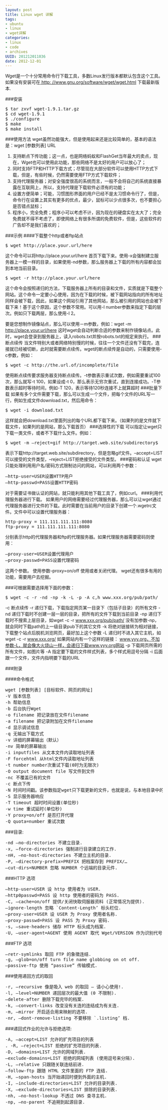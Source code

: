 ```yaml
--- 
layout: post
title: Linux wget 详解 
tags: 
- ubuntu
- linux
- wget详解
categories:
- linux
- code
- archives
UUID: 201212011036
date: 2012-12-01
---
```


Wget是一个十分常用命令行下载工具，多数Linux发行版本都默认包含这个工具。如果没有安装可在<a href="http: //www.gnu.org/software/wget/wget.html"> http: //www.gnu.org/software/wget/wget.html</a> 下载最新版本.

###安装
<pre id="bash">
$ tar zxvf wget-1.9.1.tar.gz 
$ cd wget-1.9.1 
$ ./configure 
$ make 
$ make install 
</pre>

###使用方法
wget虽然功能强大，但是使用起来还是比较简单的，基本的语法是：wget [参数列表] URL
<ol>
<li>支持断点下传功能；这一点，也是网络蚂蚁和FlashGet当年最大的卖点，现在，Wget也可以使用此功能，那些网络不是太好的用户可以放心了；</li>
<li>同时支持FTP和HTTP下载方式；尽管现在大部分软件可以使用HTTP方式下载，但是，有些时候，仍然需要使用FTP方式下载软件；</li>
<li>支持代理服务器；对安全强度很高的系统而言，一般不会将自己的系统直接暴露在互联网上，所以，支持代理是下载软件必须有的功能；</li>
<li>设置方便简单；可能，习惯图形界面的用户已经不是太习惯命令行了，但是，命令行在设置上其实有更多的优点，最少，鼠标可以少点很多次，也不要担心是否错点鼠标；</li>
<li>程序小，完全免费；程序小可以考虑不计，因为现在的硬盘实在太大了；完全免费就不得不考虑了，即使网络上有很多所谓的免费软件，但是，这些软件的广告却不是我们喜欢的；</li>
</ol>

###示例
####下载整个http或者ftp站点
<pre id="bash">
$ wget http://place.your.url/here
</pre>
这个命令可以将http://place.your.url/here 首页下载下来。使用-x会强制建立服务器上一模一样的目录，如果使用-nd参数，那么服务器上下载的所有内容都会加到本地当前目录。
<pre id="bash">
$ wget -r http://place.your.url/here
</pre>
这个命令会按照递归的方法，下载服务器上所有的目录和文件，实质就是下载整个网站。这个命令一定要小心使用，因为在下载的时候，被下载网站指向的所有地址 同样会被下载，因此，如果这个网站引用了其他网站，那么被引用的网站也会被下载下来！基于这个原因，这个参数不常用。可以用-l number参数来指定下载的层次。例如只下载两层，那么使用-l 2。

要是您想制作镜像站点，那么可以使用－m参数，例如：wget -m http://place.your.url/here
这时wget会自动判断合适的参数来制作镜像站点。此时，wget会登录到服务器上，读入robots.txt并按robots.txt的规定来执行。
###断点续传
当文件特别大或者网络特别慢的时候，往往一个文件还没有下载完，连接就已经被切断，此时就需要断点续传。wget的断点续传是自动的，只需要使用-c参数，例如：
<pre id="bash">
$ wget -c http://the.url.of/incomplete/file
</pre>
使用断点续传要求服务器支持断点续传。-t参数表示重试次数，例如需要重试100次，那么就写-t 100，如果设成-t 0，那么表示无穷次重试，直到连接成功。-T参数表示超时等待时间，例如-T 120，表示等待120秒连接不上就算超时
###批量下载
如果有多个文件需要下载，那么可以生成一个文件，把每个文件的URL写一行，例如生成文件download.txt，然后用命令：
<pre id="bash">
$ wget -i download.txt
</pre>
这样就会把download.txt里面列出的每个URL都下载下来。（如果列的是文件就下载文件，如果列的是网站，那么下载首页）
###选择性的下载
可以指定让wget只下载一类文件，或者不下载什么文件。例如：
<pre id="bash">
$ wget -m –reject=gif http://target.web.site/subdirectory$ 
</pre>
表示下载http://target.web.site/subdirectory，但是忽略gif文件。–accept=LIST 可以接受的文件类型，–reject=LIST拒绝接受的文件类型。
###密码和认证
wget只能处理利用用户名/密码方式限制访问的网站，可以利用两个参数：
<pre id="bash">
–http-user=USER设置HTTP用户
–http-passwd=PASS设置HTTP密码
</pre>
对于需要证书做认证的网站，就只能利用其他下载工具了，例如curl。
###利用代理服务器进行下载。
如果用户的网络需要经过代理服务器，那么可以让wget通过代理服务器进行文件的下载。此时需要在当前用户的目录下创建一个.wgetrc文件。文件中可以设置代理服务器：
<pre id="bash">
http-proxy = 111.111.111.111:8080
ftp-proxy = 111.111.111.111:8080
</pre>
分别表示http的代理服务器和ftp的代理服务器。如果代理服务器需要密码则使用：
<pre>
–proxy-user=USER设置代理用户
–proxy-passwd=PASS设置代理密码
</pre>
这两个参数。
使用参数–proxy=on/off 使用或者关闭代理。
wget还有很多有用的功能，需要用户去挖掘。

###可根据需要选择用下面的参数：
<pre>
$ wget -c -r -nd -np -k -L -p -A c,h www.xxx.org/pub/path/
</pre>
-c   断点续传
-r   递归下载，下载指定网页某一目录下（包括子目录）的所有文件
-nd 递归下载时不创建一层一层的目录，把所有的文件下载到当前目录
-np 递归下载时不搜索上层目录，如wget -c -r www.xxx.org/pub/path/
没有加参数-np，就会同时下载path的上一级目录pub下的其它文件
-k   将绝对链接转为相对链接，下载整个站点后脱机浏览网页，最好加上这个参数
-L   递归时不进入其它主机，如wget -c -r www.xxx.org/ 如果网站内有一个这样的链接：
www.yyy.org，不加参数-L，就会像大火烧山一样，会递归下载www.yyy.org网站
-p   下载网页所需的所有文件，如图片等
-A   指定要下载的文件样式列表，多个样式用逗号分隔
-i   后面跟一个文件，文件内指明要下载的URL

###附录 

####命令格式
<pre id="bash">
wget [参数列表] [目标软件、网页的网址]
-V 版本信息
-h 帮助信息
-b 后台执行Wget
-o filename 把记录放在文件filename
-a filename 把记录附加在文件filename
-d 显示调试信息
-q 无输出下载方式
-v 详细的屏幕输出（默认）
-nv 简单的屏幕输出
-i inputfiles 从文本文件内读取地址列表
-F forcehtml 从html文件内读取地址列表
-t number number次重试下载(0时为无限次)
-O output document file 写文件到文件
-nc 不覆盖已有的文件
-c 断点下传
-N 时间时间戳。该参数指定wget只下载更新的文件，也就是说，与本地目录中的对应文件的长度和最后修改日期一样的文件将不被下载。
-S 显示服务器响应
-T timeout 超时时间设置(单位秒)
-w time 重试延时(单位秒)
-Y proxy=on/off 是否打开代理
-Q quota=number 重试次数
</pre>
###目录:
<pre id="bash">
-nd –no-directories 不建立目录.
-x, –force-directories 强制进行目录建立的工作.
-nH, –no-host-directories 不建立主机的目录.
-P, –directory-prefix=PREFIX 把档案存到 PREFIX/…
–cut-dirs=NUMBER 忽略 NUMBER 个远端的目录元件.
</pre>
###HTTP 选项
<pre id="bash">
–http-user=USER 设 http 使用者为 USER.
–http0passwd=PASS 设 http 使用者的密码为 PASS.
-C, –cache=on/off 提供/关闭快取伺服器资料 (正常情况为提供).
–ignore-length 忽略 `Content-Length’ 标头栏位.
–proxy-user=USER 设 USER 为 Proxy 使用者名称.
–proxy-passwd=PASS 设 PASS 为 Proxy 密码.
-s, –save-headers 储存 HTTP 标头成为档案.
-U, –user-agent=AGENT 使用 AGENT 取代 Wget/VERSION 作为识别代号.
</pre>
###FTP 选项
<pre id="bash">
–retr-symlinks 取回 FTP 的象徵连结.
-g, –glob=on/off turn file name globbing on ot off.
–passive-ftp 使用 “passive” 传输模式.
</pre>
###使用递回方式的取回
<pre id="bash">
-r, –recursive 像是吸入 web 的取回 — 请小心使用!.
-l, –level=NUMBER 递回层次的最大值 (0 不限制).
–delete-after 删除下载完毕的档案.
-k, –convert-links 改变没有关连的连结成为有关连.
-m, –mirror 开启适合用来映射的选项.
-nr, –dont-remove-listing 不要移除 `.listing’ 档.
</pre>
###递回式作业的允许与拒绝选项:
<pre id="bash">
-A, –accept=LIST 允许的扩充项目的列表
. -R, –reject=LIST 拒绝的扩充项目的列表.
-D, –domains=LIST 允许的网域列表.
–exclude-domains=LIST 拒绝的网域列表 (使用逗号来分隔).
-L, –relative 只跟随关联连结前进.
–follow-ftp 跟随 HTML 文件里面的 FTP 连结.
-H, –span-hosts 当开始递回时便到外面的主机.
-I, –include-directories=LIST 允许的目录列表.
-X, –exclude-directories=LIST 排除的目录列表.
-nh, –no-host-lookup 不透过 DNS 查寻主机.
-np, –no-parent 不追朔到起源目录.
</pre>
